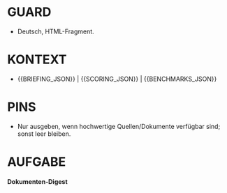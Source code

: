 # GUARD
- Deutsch, HTML-Fragment.

# KONTEXT
- {{BRIEFING_JSON}} | {{SCORING_JSON}} | {{BENCHMARKS_JSON}}

# PINS
- Nur ausgeben, wenn hochwertige Quellen/Dokumente verfügbar sind; sonst leer bleiben.

# AUFGABE
<h4>Dokumenten‑Digest</h4>
<ul>
  <!-- 3–4 Bullets mit Kernaussagen, je ein klarer Fakt (Quelle implizit, keine Links nötig). -->
</ul>
